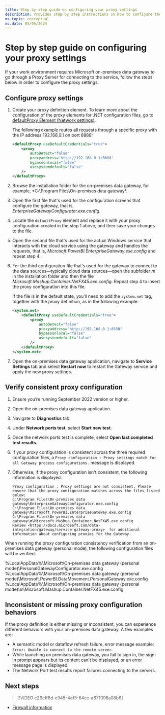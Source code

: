 ```yaml
---
title: Step by step guide on configuring your proxy settings
description: Provides step by step instructions on how to configure the proxy settings for the on-premises data gateway.
ms.topic: conceptual
ms.date: 05/06/2024
---
```

# Step by step guide on configuring your proxy settings

If your work environment requires Microsoft on-premises data gateway to go through a Proxy Server for connecting to the service, follow the steps below in order to configure the proxy settings.

## Configure proxy settings

1. Create your proxy definition element. To learn more about the configuration of the proxy elements for .NET configuration files, go to [defaultProxy Element (Network settings)](/dotnet/framework/configure-apps/file-schema/network/defaultproxy-element-network-settings).

   The following example routes all requests through a specific proxy with the IP address 192.168.0.1 on port 8888:

    ```xml
    <defaultProxy useDefaultCredentials="true">
        <proxy  
            autoDetect="false"  
            proxyaddress="http://192.168.0.1:8888"
            bypassonlocal="false"
            usesystemdefault="false"
        />
    </defaultProxy>
    ```

2. Browse the installation folder for the on-premises data gateway, for example, *C:\Program Files\On-premises data gateway\*.
3. Open the first file that's used for the configuration screens that configure the gateway, that is, *EnterpriseGatewayConfigurator.exe.config*.
4. Locate the `defaultProxy` element and replace it with your proxy configuration created in the step 1 above, and then save your changes to the file.
5. Open the second file that's used for the actual Windows service that interacts with the cloud service using the gateway and handles the requests, that is, *Microsoft.PowerBI.EnterpriseGateway.exe.config* and repeat step 4.
6. For the third configuration file that's used for the gateway to connect to the data sources&mdash;typically cloud data sources&mdash;open the subfolder *m* in the installation folder and then the file *Microsoft.Mashup.Container.NetFX45.exe.config*. Repeat step 4 to insert the proxy configuration into this file.

   If the file is in the default state, you'll need to add the `system.net` tag, together with the proxy definition, as in the following example:

    ```xml
    <system.net>
        <defaultProxy useDefaultCredentials="true">
            <proxy  
                autoDetect="false"  
                proxyaddress="http://192.168.0.1:8888"
                bypassonlocal="false"
                usesystemdefault="false"
            />
        </defaultProxy>
    </system.net>
    ```

7. Open the on-premises data gateway application, navigate to **Service Settings** tab and select **Restart now** to restart the Gateway service and apply the new proxy settings.

## Verify consistent proxy configuration

1. Ensure you’re running September 2022 version or higher.
2. Open the on-premises data gateway application.
3. Navigate to **Diagnostics** tab.
4. Under **Network ports test**, select **Start new test**.
5. Once the network ports test is complete, select **Open last completed test results**.
6. If your proxy configuration is consistent across the three required configuration files, a `Proxy configuration : Proxy settings match for all Gateway process configurations.` message is displayed.
7. Otherwise, if the proxy configuration isn't consistent, the following information is displayed:

   ```
   Proxy configuration : Proxy settings are not consistent. Please ensure that the proxy configuration matches across the files listed below:
   C:\Program Files\On-premises data gateway\EnterpriseGatewayConfigurator.exe.config
   C:\Program Files\On-premises data gateway\Microsoft.PowerBI.EnterpriseGateway.exe.config
   C:\Program Files\On-premises data gateway\m\Microsoft.Mashup.Container.NetFX45.exe.config
   Review <https://docs.microsoft.com/data-integration/gateway/service-gateway-proxy>  for additional information about configuring proxies for the Gateway.
   ```
When running the proxy configuration consistency verification from an on-premises data gateway (personal mode), the following configuration files will be verified:

   %LocalAppData%\Microsoft\On-premises data gateway (personal mode)\PersonalGatewayConfigurator.exe.config
   %LocalAppData%\Microsoft\On-premises data gateway (personal mode)\Microsoft.PowerBI.DataMovement.PersonalGateway.exe.config
   %LocalAppData%\Microsoft\On-premises data gateway (personal mode)\m\Microsoft.Mashup.Container.NetFX45.exe.config

## Inconsistent or missing proxy configuration behaviors

If the proxy definition is either missing or inconsistent, you can experience different behaviors with your on-premises data gateway. A few examples are:

* A semantic model or dataflow refresh failure, error message example: `Error: Unable to connect to the remote server`.
* While launching on premises data gateway, you fail to sign in, the sign-in prompt appears but its content can't be displayed, or an error message page is displayed.
* The Network Port test results report failures connecting to the servers.

## Next steps

> [!VIDEO c26cff6d-e945-4af5-84cc-a671098a08b6]

* [Firewall information](service-gateway-tshoot.md#firewall-or-proxy)
